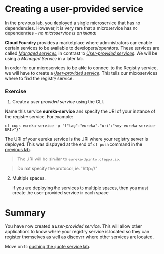 # Creating a user-provided service
In the previous lab, you deployed a single microservice that has no dependencies. However, it is very rare that a microservice has no dependencies - *no microservice is an island!*

**Cloud Foundry** provides a marketplace where administrators can enable certain services to be available to developers/operators. These services are called [*Managed services*](http://docs.pivotal.io/pivotalcf/devguide/services/#managed-services), in contrast to [*User-provided services*](http://docs.pivotal.io/pivotalcf/devguide/services/#user-provided-services). We will be using a *Managed Service* in a later lab.

In order for our microservices to be able to connect to the Registry service, we will have to create a [*User-provided service*](http://docs.pivotal.io/pivotalcf/devguide/services/user-provided.html). This tells our microservices where to find the registry service.

### Exercise
1. Create a *user provided service* using the CLI.

  Name this service **eureka-service** and specify the URI of your instance of the registry service. For example:

  `cf cups eureka-service -p '{"tag":"eureka","uri":"<my-eureka-service-URI>"}'`

  The URI of your eureka service is the URI where your registry server is deployed. This was displayed at the end of `cf push` command in the [previous lab](lab_registryserver.md).
  > The URI will be similar to `eureka-dpinto.cfapps.io`.

  > Do not specify the protocol, ie. "http://"

2. Multiple spaces.

    If you are deploying the services to multiple [spaces](http://docs.pivotal.io/pivotalcf/concepts/roles.html#spaces), then you must create the user-provided service in each space.


# Summary
You have now created a *user-provided service*. This will allow other applications to know where your registry service is located so they can register themselves as well as discover where other services are located.

Move on to [pushing the quote service lab](lab_pushquote.md).
